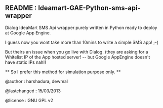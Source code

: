   README : Ideamart-GAE-Python-sms-api-wrapper
--------------------------------------

Dialog IdeaMart SMS Api wrapper purely written in Python ready to deploy at Google App Engine. 

I guess now you wont take more than 10mins to write a simple SMS app! ;-)

But theirs an issue when you go live with Dialog. (they are asking for a Whitelist IP of the App hosted server! -- but Google AppEngine doesn't have static IPs nah!) 

** So I prefer this method for simulation purpose only. **

@author : harshadura, dewmal

@lastchanged : 15/03/2013

@license : GNU GPL v2

